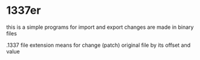 # 1337er
this is a simple programs for import and export changes are made in binary files

.1337 file extension means for change (patch) original file by its offset and value
